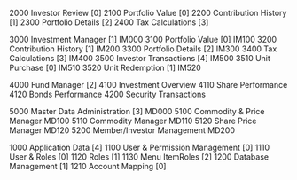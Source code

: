 ﻿2000    Investor Review               [0]
2100      Portfolio Value               [0]
2200      Contribution History          [1]
2300      Portfolio Details             [2]
2400      Tax Calculations              [3]

3000    Investment Manager            [1]       IM000
3100      Portfolio Value               [0]     IM100
3200      Contribution History          [1]     IM200
3300      Portfolio Details             [2]     IM300
3400      Tax Calculations              [3]     IM400
3500      Investor Transactions         [4]     IM500
3510        Unit Purchase                 [0]   IM510
3520        Unit Redemption               [1]   IM520

4000    Fund Manager                  [2]
4100      Investment Overview
4110        Share Performance
4120        Bonds Performance
4200      Security Transactions



5000    Master Data Administration    [3]       MD000
5100      Commodity & Price Manager             MD100
5110        Commodity Manager                   MD110
5120        Share Price Manager                 MD120
5200      Member/Investor Management            MD200

1000    Application Data              [4]
1100      User & Permission Management  [0]
1110        User & Roles                  [0]
1120        Roles                         [1]
1130        Menu ItemRoles                [2]
1200      Database Management           [1]
1210        Account Mapping               [0]
